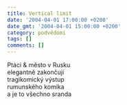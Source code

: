 ```yaml
---
title: Vertical limit
date: '2004-04-01 17:00:00 +0200'
date_gmt: '2004-04-01 15:00:00 +0200'
category: podvědomí
tags: []
comments: []
---
```

<p>Ptáci &amp; město v Rusku<br>
elegantně zakončují<br>
tragikomický výstup<br>
rumunského komika<br>
a je to všechno sranda</p>
